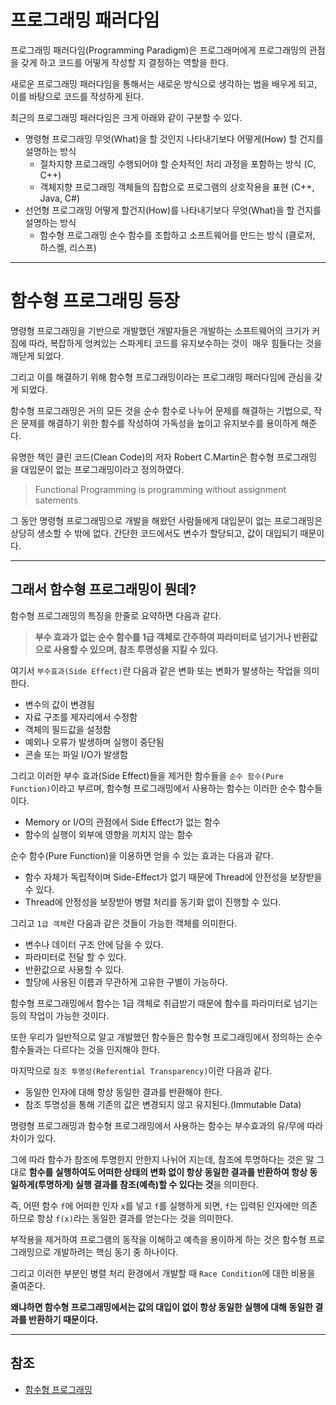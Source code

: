 # 프로그래밍 패러다임

프로그래밍 패러다임(Programming Paradigm)은 프로그래머에게 프로그래밍의 관점을 갖게 하고 코드를 어떻게 작성할 지 결정하는 역할을 한다.

새로운 프로그래밍 패러다임을 통해서는 새로운 방식으로 생각하는 법을 배우게 되고,
이를 바탕으로 코드를 작성하게 된다.

최근의 프로그래밍 패러다임은 크게 아래와 같이 구분할 수 있다.

- 명령형 프로그래밍
  무엇(What)을 할 것인지 나타내기보다 어떻게(How) 할 건지를 설명하는 방식
    - 절차지향 프로그래밍
      수행되어야 할 순차적인 처리 과정을 포함하는 방식 (C, C++)
    - 객체지향 프로그래밍
      객체들의 집합으로 프로그램의 상호작용을 표현 (C++, Java, C#)
- 선언형 프로그래밍
  어떻게 할건지(How)를 나타내기보다 무엇(What)을 할 건지를 설명하는 방식
    - 함수형 프로그래밍
      순수 함수를 조합하고 소프트웨어를 만드는 방식 (클로저, 하스켈, 리스프)

---

# 함수형 프로그래밍 등장

명령형 프로그래밍을 기반으로 개발했던 개발자들은 개발하는 소프트웨어의 크기가 커짐에 따라,
복잡하게 엉켜있는 스파게티 코드를 유지보수하는 것이  매우 힘들다는 것을 깨닫게 되었다.

그리고 이를 해결하기 위해 함수형 프로그래밍이라는 프로그래밍 패러다임에 관심을 갖게 되었다.

함수형 프로그래밍은 거의 모든 것을 순수 함수로 나누어 문제를 해결하는 기법으로,
작은 문제를 해결하기 위한 함수를 작성하여 가독성을 높이고 유지보수를 용이하게 해준다.

유명한 책인 클린 코드(Clean Code)의 저자 Robert C.Martin은
함수형 프로그래밍을 대입문이 없는 프로그래밍이라고 정의하였다.

> Functional Programming is programming without assignment satements

그 동안 명령형 프로그래밍으로 개발을 해왔던 사람들에게
대입문이 없는 프로그래밍은 상당히 생소할 수 밖에 없다.
간단한 코드에서도 변수가 할당되고, 값이 대입되기 때문이다.

---

## 그래서 함수형 프로그래밍이 뭔데?

함수형 프로그래밍의 특징을 한줄로 요약하면 다음과 같다.

> **부수 효과가 없는 순수 함수를 1급 객체로 간주하여 파라미터로 넘기거나 반환값으로 사용할 수 있으며, 참조 투명성을 지킬 수 있다.**

여기서 `부수효과(Side Effect)`란 다음과 같은 변화 또는 변화가 발생하는 작업을 의미한다.

- 변수의 값이 변경됨
- 자료 구조를 제자리에서 수정함
- 객체의 필드값을 설정함
- 예외나 오류가 발생하며 실행이 중단됨
- 콘솔 또는 파일 I/O가 발생함

그리고 이러한 부수 효과(Side Effect)들을 제거한 함수들을
`순수 함수(Pure Function)`이라고 부르며,
함수형 프로그래밍에서 사용하는 함수는 이러한 순수 함수들이다.

- Memory or I/O의 관점에서 Side Effect가 없는 함수
- 함수의 실행이 외부에 영향을 끼치지 않는 함수

순수 함수(Pure Function)을 이용하면 얻을 수 있는 효과는 다음과 같다.

- 함수 자체가 독립적이며 Side-Effect가 없기 때문에 Thread에 안전성을 보장받을 수 있다.
- Thread에 안정성을 보장받아 병렬 처리를 동기화 없이 진행할 수 있다.

그리고 `1급 객체`란 다음과 같은 것들이 가능한 객체를 의미한다.

- 변수나 데이터 구조 안에 담을 수 있다.
- 파라미터로 전달 할 수 있다.
- 반환값으로 사용할 수 있다.
- 할당에 사용된 이름과 무관하게 고유한 구별이 가능하다.

함수형 프로그래밍에서 함수는 1급 객체로 취급받기 때문에
함수를 파라미터로 넘기는 등의 작업이 가능한 것이다.

또한 우리가 일반적으로 알고 개발했던 함수들은
함수형 프로그래밍에서 정의하는 순수 함수들과는 다르다는 것을 인지해야 한다.

마지막으로 `참조 투명성(Referential Transparency)`이란 다음과 같다.

- 동일한 인자에 대해 항상 동일한 결과를 반환해야 한다.
- 참조 투명성을 통해 기존의 값은 변경되지 않고 유지된다.(Immutable Data)

명령형 프로그래밍과 함수형 프로그래밍에서 사용하는 함수는
부수효과의 유/무에 따라 차이가 있다.

그에 따라 함수가 참조에 투명한지 안한지 나뉘어 지는데,
참조에 투명하다는 것은 말 그대로 **함수를 실행하여도 어떠한 상태의 변화 없이 항상 동일한 결과를 반환하여 항상 동일하게(투명하게) 실행 결과를 참조(예측)할 수 있다는 것**을 의미한다.

즉, 어떤 함수 `f`에 어떠한 인자 `x`를 넣고 `f`를 실행하게 되면, `f`는 입력된 인자에만 의존하므로 항상 `f(x)`라는 동일한 결과를 얻는다는 것을 의미한다.

부작용을 제거하여 프로그램의 동작을 이해하고 예측을 용이하게 하는 것은 함수형 프로그래밍으로 개발하려는 핵심 동기 중 하나이다.

그리고 이러한 부분인 병렬 처리 환경에서 개발할 때 `Race Condition`에 대한 비용을 줄여준다.

**왜냐하면 함수형 프로그래밍에서는 값의 대입이 없이 항상 동일한 실행에 대해 동일한 결과를 반환하기 때문이다.**

---

## 참조

* [함수형 프로그래밍](https://www.notion.so/jungdoo/944687b216404ba5bfca67c2c4d8d2ce#6b0ed3cbb56440f9986ac577f5a07856)

